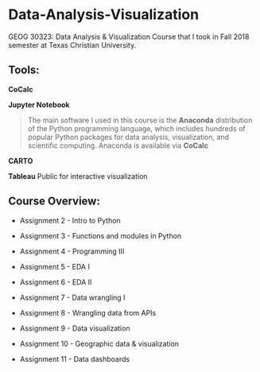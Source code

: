 # Data-Analysis-Visualization
GEOG 30323: Data Analysis &amp; Visualization Course that I took in Fall 2018 semester at Texas Christian University.

## Tools:

**CoCalc**

**Jupyter Notebook**

 >The main software I used in this course is the  **Anaconda** distribution of the Python programming language, which includes hundreds of popular Python packages for data
analysis, visualization, and scientific computing. Anaconda is available via **CoCalc**

**CARTO**

**Tableau** Public for interactive visualization



## Course Overview:


* Assignment 2 - Intro to Python

* Assignment 3 - Functions and modules in Python

* Assignment 4 - Programming III

* Assignment 5 - EDA I

* Assignment 6 - EDA II

* Assignment 7 - Data wrangling I

* Assignment 8 - Wrangling data from APIs

* Assignment 9 - Data visualization

* Assignment 10 - Geographic data & visualization

* Assignment 11 - Data dashboards
